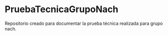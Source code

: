 # PruebaTecnicaGrupoNach
Repositorio creado para documentar la prueba técnica realizada para grupo nach.
